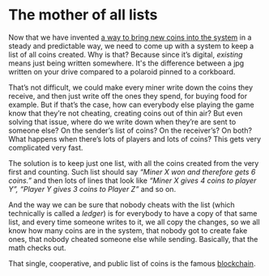 # The mother of all lists

Now that we have invented [a way to bring new coins into the system](3.08_mining.md) in a steady and predictable way, we need to come up with a system to keep a list of all coins created. Why is that? Because since it’s digital, _existing_ means just being written somewhere. It's the difference between a jpg written on your drive compared to a polaroid pinned to a corkboard.

That’s not difficult, we could make every miner write down the coins they receive, and then just write off the ones they spend, for buying food for example. But if that’s the case, how can everybody else playing the game know that they’re not cheating, creating coins out of thin air? But even solving that issue, where do we write down when they’re are sent to someone else? On the sender’s list of coins? On the receiver’s? On both? What happens when there’s lots of players and lots of coins? This gets very complicated very fast.

The solution is to keep just one list, with all the coins created from the very first and counting. Such list should say *“Miner X won and therefore gets 6 coins.”* and then lots of lines that look like *“Miner X gives 4 coins to player Y”, “Player Y gives 3 coins to Player Z”* and so on.

And the way we can be sure that nobody cheats with the list (which technically is called a *ledger*) is for everybody to have a copy of that same list, and every time someone writes to it, we all copy the changes, so we all know how many coins are in the system, that nobody got to create fake ones, that nobody cheated someone else while sending. Basically, that the math checks out.

That single, cooperative, and public list of coins is the famous [blockchain](3.10_blockchain.md).